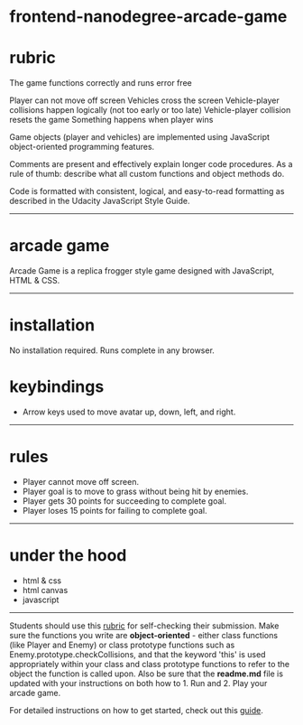 frontend-nanodegree-arcade-game
===============================
# rubric
The game functions correctly and runs error free

Player can not move off screen
Vehicles cross the screen
Vehicle-player collisions happen logically (not too early or too late)
Vehicle-player collision resets the game
Something happens when player wins

Game objects (player and vehicles) are implemented using JavaScript object-oriented programming features.

Comments are present and effectively explain longer code procedures. As a rule of thumb: describe what all custom functions and object methods do.

Code is formatted with consistent, logical, and easy-to-read formatting as described in the Udacity JavaScript Style Guide.

- - -

# arcade game
Arcade Game is a replica frogger style game designed with JavaScript, HTML & CSS.

- - -

# installation
No installation required. Runs complete in any browser.

# keybindings
- Arrow keys used to move avatar up, down, left, and right.


- - -

# rules
- Player cannot move off screen.
- Player goal is to move to grass without being hit by enemies.
- Player gets 30 points for succeeding to complete goal.
- Player loses 15 points for failing to complete goal.


- - -

# under the hood
* html & css
* html canvas
* javascript

- - -

Students should use this [rubric](https://review.udacity.com/#!/projects/2696458597/rubric) for self-checking their submission. Make sure the functions you write are **object-oriented** - either class functions (like Player and Enemy) or class prototype functions such as Enemy.prototype.checkCollisions, and that the keyword 'this' is used appropriately within your class and class prototype functions to refer to the object the function is called upon. Also be sure that the **readme.md** file is updated with your instructions on both how to 1. Run and 2. Play your arcade game.

For detailed instructions on how to get started, check out this [guide](https://docs.google.com/document/d/1v01aScPjSWCCWQLIpFqvg3-vXLH2e8_SZQKC8jNO0Dc/pub?embedded=true).
